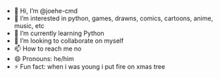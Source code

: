 - 👋 Hi, I’m @joehe-cmd
- 👀 I’m interested in python, games, drawns, comics, cartoons, anime, music, etc
- 🌱 I’m currently learning Python
- 💞️ I’m looking to collaborate on myself
- 📫 How to reach me no
- 😄 Pronouns: he/him
- ⚡ Fun fact: when i was young i put fire on xmas tree

<!---
joehe-cmd/joehe-cmd is a ✨ special ✨ repository because its `README.md` (this file) appears on your GitHub profile.
You can click the Preview link to take a look at your changes.
--->
